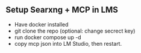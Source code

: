 ## Setup Searxng + MCP in LMS

- Have docker installed
- git clone the repo (optional: change secrect key)
- run docker compose up -d
- copy mcp json into LM Studio, then restart. 
  
